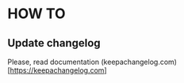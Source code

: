 # HOW TO
## Update changelog
Please, read documentation (keepachangelog.com)[https://keepachangelog.com]
